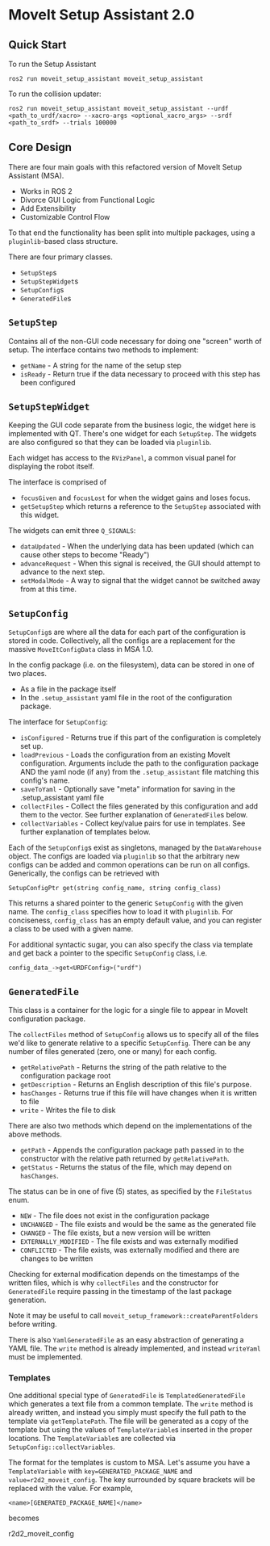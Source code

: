 # MoveIt Setup Assistant 2.0

## Quick Start
To run the Setup Assistant

`ros2 run moveit_setup_assistant moveit_setup_assistant`

To run the collision updater:

`ros2 run moveit_setup_assistant moveit_setup_assistant --urdf <path_to_urdf/xacro> --xacro-args <optional_xacro_args> --srdf <path_to_srdf> --trials 100000`

## Core Design

There are four main goals with this refactored version of MoveIt Setup Assistant (MSA).
 * Works in ROS 2
 * Divorce GUI Logic from Functional Logic
 * Add Extensibility
 * Customizable Control Flow

To that end the functionality has been split into multiple packages, using a `pluginlib`-based class structure.

There are four primary classes.
 * `SetupStep`s
 * `SetupStepWidget`s
 * `SetupConfig`s
 * `GeneratedFile`s

## `SetupStep`
Contains all of the non-GUI code necessary for doing one "screen" worth of setup. The interface contains two methods to implement:
 * `getName` - A string for the name of the setup step
 * `isReady` - Return true if the data necessary to proceed with this step has been configured

## `SetupStepWidget`
Keeping the GUI code separate from the business logic, the widget here is implemented with QT. There's one widget for each `SetupStep`. The widgets are also configured so that they can be loaded via `pluginlib`.

Each widget has access to the `RVizPanel`, a common visual panel for displaying the robot itself.

The interface is comprised of
 * `focusGiven` and `focusLost` for when the widget gains and loses focus.
 * `getSetupStep` which returns a reference to the `SetupStep` associated with this widget.

The widgets can emit three `Q_SIGNALS`:
 * `dataUpdated` - When the underlying data has been updated (which can cause other steps to become "Ready")
 * `advanceRequest` - When this signal is received, the GUI should attempt to advance to the next step.
 * `setModalMode` - A way to signal that the widget cannot be switched away from at this time.

## `SetupConfig`
`SetupConfig`s are where all the data for each part of the configuration is stored in code. Collectively, all the configs are a replacement for the massive `MoveItConfigData` class in MSA 1.0.

In the config package (i.e. on the filesystem), data can be stored in one of two places.
 * As a file in the package itself
 * In the `.setup_assistant` yaml file in the root of the configuration package.

The interface for `SetupConfig`:
 * `isConfigured` - Returns true if this part of the configuration is completely set up.
 * `loadPrevious` - Loads the configuration from an existing MoveIt configuration. Arguments include the path to the configuration package AND the yaml node (if any) from the `.setup_assistant` file matching this config's name.
 * `saveToYaml` - Optionally save "meta" information for saving in the .setup_assistant yaml file
 * `collectFiles` - Collect the files generated by this configuration and add them to the vector. See further explanation of `GeneratedFile`s below.
 * `collectVariables` - Collect key/value pairs for use in templates. See further explanation of templates below.

Each of the `SetupConfig`s exist as singletons, managed by the `DataWarehouse` object. The configs are loaded via `pluginlib` so that the arbitrary new configs can be added and common operations can be run on all configs. Generically, the configs can be retrieved with

    SetupConfigPtr get(string config_name, string config_class)

This returns a shared pointer to the generic `SetupConfig` with the given name. The `config_class` specifies how to load it with `pluginlib`. For conciseness, `config_class` has an empty default value, and you can register a class to be used with a given name.

For additional syntactic sugar, you can also specify the class via template and get back a pointer to the specific `SetupConfig` class, i.e.

    config_data_->get<URDFConfig>("urdf")

## `GeneratedFile`

This class is a container for the logic for a single file to appear in MoveIt configuration package.

The `collectFiles` method of `SetupConfig` allows us to specify all of the files we'd like to generate relative to a specific `SetupConfig`. There can be any number of files generated (zero, one or many) for each config.

 * `getRelativePath` - Returns the string of the path relative to the configuration package root
 * `getDescription` - Returns an English description of this file's purpose.
 * `hasChanges` - Returns true if this file will have changes when it is written to file
 * `write` - Writes the file to disk

There are also two methods which depend on the implementations of the above methods.
 * `getPath` - Appends the configuration package path passed in to the constructor with the relative path returned by `getRelativePath`.
 * `getStatus` - Returns the status of the file, which may depend on `hasChanges`.

The status can be in one of five (5) states, as specified by the `FileStatus` enum.

 * `NEW` - The file does not exist in the configuration package
 * `UNCHANGED` - The file exists and would be the same as the generated file
 * `CHANGED` - The file exists, but a new version will be written
 * `EXTERNALLY_MODIFIED` - The file exists and was externally modified
 * `CONFLICTED` - The file exists, was externally modified and there are changes to be written

Checking for external modification depends on the timestamps of the written files, which is why `collectFiles` and the constructor for `GeneratedFile` require passing in the timestamp of the last package generation.

Note it may be useful to call `moveit_setup_framework::createParentFolders` before writing.

There is also `YamlGeneratedFile` as an easy abstraction of generating a YAML file. The `write` method is already implemented, and instead `writeYaml` must be implemented.

### Templates
One additional special type of `GeneratedFile` is `TemplatedGeneratedFile` which generates a text file from a common template. The `write` method is already written, and instead you simply must specify the full path to the template via `getTemplatePath`. The file will be generated as a copy of the template but using the values of `TemplateVariable`s inserted in the proper locations. The `TemplateVariable`s are collected via `SetupConfig::collectVariables`.

The format for the templates is custom to MSA. Let's assume you have a `TemplateVariable` with `key=GENERATED_PACKAGE_NAME` and `value=r2d2_moveit_config`. The key surrounded by square brackets will be replaced with the value. For example,

    <name>[GENERATED_PACKAGE_NAME]</name>

becomes

   <name>r2d2_moveit_config</name>
